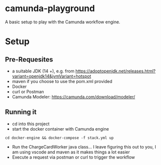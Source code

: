 # camunda-playground
A basic setup to play with the Camunda workflow engine.

# Setup
## Pre-Requesites
- a suitable JDK (14 +), e.g. from https://adoptopenjdk.net/releases.html?variant=openjdk14&jvmVariant=hotspot
- maven if you choose to use the pom.xml provided
- Docker
- curl or Postman
- Camunda Modeler: https://camunda.com/download/modeler/ 

## Running it
- cd into this project
- start the docker container with Camunda engine

`cd docker-engine && docker-compose -f stack.yml up`

- Run the ChargeCardWorker java class... I leave figuring this out to you, I am using vscode and maven as it makes things a lot easier
- Execute a request via postman or curl to trigger the workflow
